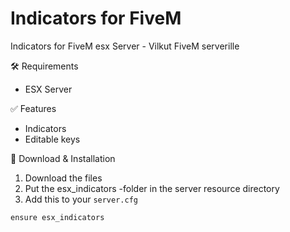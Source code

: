 # Indicators for FiveM
Indicators for FiveM esx Server - Vilkut FiveM serverille

🛠 Requirements
- ESX Server

✅ Features
- Indicators
- Editable keys

🔧 Download & Installation
1. Download the files
2. Put the esx_indicators -folder in the server resource directory
3. Add this to your ```server.cfg```
````
ensure esx_indicators
````

